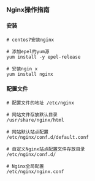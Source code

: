 ### Nginx操作指南

#### 安装

```shell
# centos7安装nginx

# 添加epel的yum源
yum install -y epel-release

# 安装ngin x
yum install nginx
```

#### 配置文件

```shell
# 配置文件的地址 /etc/nginx

# 网站文件存放默认目录
/usr/share/nginx/html

# 网站默认站点配置
/etc/nginx/conf.d/default.conf

# 自定义Nginx站点配置文件存放目录
/etc/nginx/conf.d/

# Nginx全局配置
/etc/nginx/nginx.conf
```

